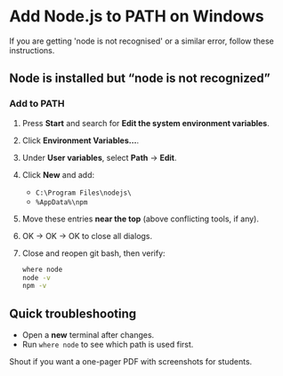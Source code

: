 # Add Node.js to PATH on Windows

If you are getting 'node is not recognised' or a similar error, follow these instructions.

## Node is installed but “node is not recognized”

### Add to PATH

1. Press **Start** and search for **Edit the system environment variables**.
2. Click **Environment Variables…**.
3. Under **User variables**, select **Path** → **Edit**.
4. Click **New** and add:

   * `C:\Program Files\nodejs\`
   * `%AppData%\npm`
5. Move these entries **near the top** (above conflicting tools, if any).
6. OK → OK → OK to close all dialogs.
7. Close and reopen git bash, then verify:

   ```sh
   where node
   node -v
   npm -v
   ```

## Quick troubleshooting

* Open a **new** terminal after changes.
* Run `where node` to see which path is used first.

Shout if you want a one-pager PDF with screenshots for students.
